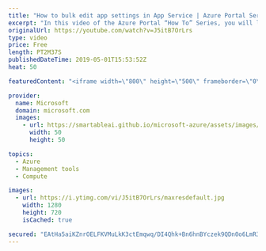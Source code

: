 ```yaml
---
title: "How to bulk edit app settings in App Service | Azure Portal Series"
excerpt: "In this video of the Azure Portal “How To” Series, you will learn how to configure the application settings and learn the basics of the Azure Portal.   Try out these features in the Azure portal: https://portal.azure.com  Keep connected on Twitter: https://twitter.com/AzurePortal   And make sure to keep"
originalUrl: https://youtube.com/watch?v=J5itB7OrLrs
type: video
price: Free
length: PT2M37S
publishedDateTime: 2019-05-01T15:53:52Z
heat: 50

featuredContent: "<iframe width=\"800\" height=\"500\" frameborder=\"0\" src=\"https://www.youtube.com/embed/J5itB7OrLrs\" allow=\"accelerometer; autoplay; encrypted-media; gyroscope; picture-in-picture\" allowfullscreen></iframe>"

provider:
  name: Microsoft
  domain: microsoft.com
  images:
    - url: https://smartableai.github.io/microsoft-azure/assets/images/organizations/microsoft.com-50x50.jpg
      width: 50
      height: 50

topics:
  - Azure
  - Management tools
  - Compute

images:
  - url: https://i.ytimg.com/vi/J5itB7OrLrs/maxresdefault.jpg
    width: 1280
    height: 720
    isCached: true

secured: "EAtHa5aiKZnrOELFKVMuLkK3ctEmqwq/DI4Qhk+Bn6hnBYczek9QDn0o6LmR3YBHT4nfWPNYeSpB69OZkkRl62U9DIMwllq1L/PWs83vN2lCPl7A/Kbxxr0+t9UWO9xdDU00LjkH9ys8anR9nD9lMzzQnCuEjpeDjJ/PGGdZboZ6iTkQHOo5rB0CnJDSWjMNyR/tmqkAPaMJ0x733rqGQ9UeHdn7POhFjMLrG6iXQH5x2iFsF0xVNcECzi16mbHKAI5ZTX622CnZVNJKx3831oR6oChvlG0/uQVjJKIvEl6JELMjr6Ok+TsOO2BBhYwawfphAMLK7C6NKwi3+E8fFUEG+30ATrshGsfiTKFbKJ79OCNoy0HXEnqA9lrE2/v7ORT5AADtV5Z+z5RHO2//aISX3jIcFR3O5J/Qg1paqK4=;bLY/PA+3GGx/Xa2YQxkhNw=="
---
```


